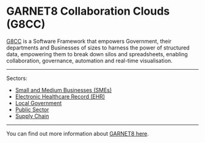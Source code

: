 # GARNET8 Collaboration Clouds (G8CC) 

[G8CC](https://collaborationclouds.garnet8.co.uk/) is a Software Framework that empowers Government, their departments and Businesses of sizes to harness the power of structured data, empowering them to break down silos and spreadsheets, enabling collaboration, governance, automation and real-time visualisation.

---

Sectors:
- [Small and Medium Businesses (SMEs)](https://garnet8.co.uk/small-medium-business-sme-garnet8-collaboration-clouds-g8cc.html)
- [Electronic Healthcare Record (EHR)](https://garnet8.co.uk/healthit-electronic-healthcare-record-ehr-management/empowering-public-sector-organisations.html)
- [Local Government](https://garnet8.co.uk/accelerating-local-governments-back-office-digital-transformation)
- [Public Sector](https://garnet8.co.uk/empowering-public-sector-organisations.html)
- [Supply Chain](https://garnet8.co.uk/supply-chain-using-garnet8-collaboration-clouds-g8cc.html)

---

You can find out more information about [GARNET8 here](https://garnet8.co.uk/).
